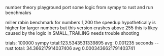 number theory playground
port some logic from sympy to rust and run benchmakrs

miller rabin benchmark for numbers 1,200
the speedup hypothetically is higher for larger numbers
but this version crashes above 255
this is likey caused by the logic in SMALL_TRAILING
needs trouble shooting

trials: 100000 sympy total:123.5343531339895 avg: 0.001235 seconds -- rust total: 34.366217914037406 avg 0.0003436621791403741
